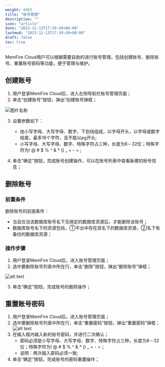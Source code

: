 ```yaml
---
weight: 4003
title: "账号管理"
description: ""
icon: "article"
date: "2023-12-13T17:39:49+08:00"
lastmod: "2023-12-13T17:39:49+08:00"
draft: false
toc: true
---
```


MemFire Cloud用户可以根据需要自助的进行账号管理，包括创建账号、删除账号、重置账号密码等功能，便于管理与维护。  
## 创建账号
1. 用户登录MemFire Cloud后，进入左侧导航栏账号管理页面；  
2. 单击“创建账号”按钮，弹出“创建账号弹框；  
<div style="width:600px" >
<img src="../_media/createaccount.png"  alt="图片名称" align=center>
</div>  
<!-- ![alt text](../_media/createaccount.png)          -->

3. 设置参数如下：
   - 由小写字母、大写字母、数字、下划线组成，以字母开头，以字母或数字结尾，最多16个字符，且不能以pg开头;
   - 小写字母、大写字母、数字、特殊字符占三种，长度为8－32位；特殊字符为!  @ # $ % ^ & * () _ + - = ;      

4. 单击“确定”按钮，完成账号创建操作，可以在账号列表中查看新建的账号信息；  

## 删除账号
### 前置条件
删除账号的前提条件：  
*   当且仅当该数据库账号名下无绑定的数据库资源后，才能删除该账号；  
*   数据库账号名下的资源包括，①平台中存在其名下的数据库资源，②名下有备份的数据库资源；    

### 操作步骤
1. 用户登录MemFire Cloud后，进入账号管理页面；      
2. 选中要删除账号列表中所在行，单击“删除”按钮，弹出“删除账号”弹框；  
<!-- <div style="width:90%" >
<img src="../_media/deleteaccount.png"  alt="图片名称" align=center>
</div>       -->
![alt text](../_media/deleteaccount.png)  

3. 单击“确定”按钮，完成账号的删除操作；    

## 重置账号密码
1. 用户登录MemFire Cloud后，进入账号管理页面；    
2. 选中要删除账号列表中所在行，单击“重置密码”按钮，弹出“重置密码”弹框；   
 ![alt text](../_media/resetaccount.png)   
3. 在输入框内输入新的账号密码，并进行二次确认；    
    - 密码必须是小写字母、大写字母、数字、特殊字符占三种，长度为8－32位；特殊字符为! @ # $ % ^ & * () _ + - =；
    - 说明：两次输入密码必须一致;       
4. 单击“确定”按钮，完成账号的密码重置操作；
